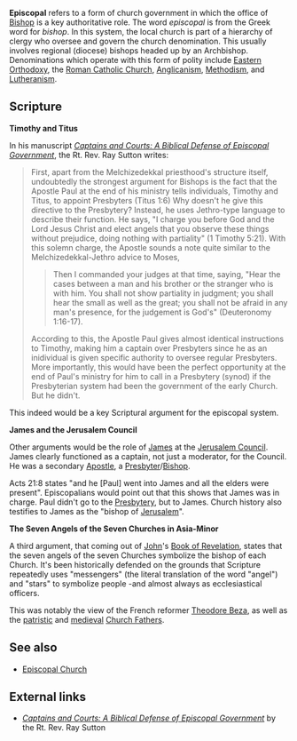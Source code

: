 **Episcopal** refers to a form of church government in which the
office of [Bishop](Bishop "Bishop") is a key authoritative role.
The word *episcopal* is from the Greek word for *bishop*. In this
system, the local church is part of a hierarchy of clergy who
oversee and govern the church denomination. This usually involves
regional (diocese) bishops headed up by an Archbishop.
Denominations which operate with this form of polity include
[Eastern Orthodoxy](Eastern_Orthodoxy "Eastern Orthodoxy"), the
[Roman Catholic Church](Roman_Catholic_Church "Roman Catholic Church"),
[Anglicanism](Anglicanism "Anglicanism"),
[Methodism](Methodism "Methodism"), and
[Lutheranism](Lutheranism "Lutheranism").


## Scripture

**Timothy and Titus**

In his manuscript
*[Captains and Courts: A Biblical Defense of Episcopal Government](http://www.biblelighthouse.com/govt/captains_and_courts.htm)*,
the Rt. Rev. Ray Sutton writes:

> First, apart from the Melchizedekkal priesthood's structure itself,
> undoubtedly the strongest argument for Bishops is the fact that the
> Apostle Paul at the end of his ministry tells individuals, Timothy
> and Titus, to appoint Presbyters (Titus 1:6) Why doesn't he give
> this directive to the Presbytery? Instead, he uses Jethro-type
> language to describe their function. He says, "I charge you before
> God and the Lord Jesus Christ and elect angels that you observe
> these things without prejudice, doing nothing with partiality" (1
> Timothy 5:21). With this solemn charge, the Apostle sounds a note
> quite similar to the Melchizedekkal-Jethro advice to Moses,
> > Then I commanded your judges at that time, saying, "Hear the cases
> > between a man and his brother or the stranger who is with him. You
> > shall not show partiality in judgment; you shall hear the small as
> > well as the great; you shall not be afraid in any man's presence,
> > for the judgement is God's" (Deuteronomy 1:16-17).
> 
> According to this, the Apostle Paul gives almost identical
> instructions to Timothy, making him a captain over Presbyters since
> he as an inidividual is given specific authority to oversee regular
> Presbyters. More importantly, this would have been the perfect
> opportunity at the end of Paul's ministry for him to call in a
> Presbytery (synod) if the Presbyterian system had been the
> government of the early Church. But he didn't.

This indeed would be a key Scriptural argument for the episcopal
system.

**James and the Jerusalem Council**

Other arguments would be the role of [James](James "James") at the
[Jerusalem Council](index.php?title=Jerusalem_Council&action=edit&redlink=1 "Jerusalem Council (page does not exist)").
James clearly functioned as a captain, not just a moderator, for
the Council. He was a secondary [Apostle](Apostle "Apostle"), a
[Presbyter](index.php?title=Presbyter&action=edit&redlink=1 "Presbyter (page does not exist)")/[Bishop](Bishop "Bishop").

Acts 21:8 states "and he [Paul] went into James and all the elders
were present". Episcopalians would point out that this shows that
James was in charge. Paul didn't go to the
[Presbytery](index.php?title=Presbytery&action=edit&redlink=1 "Presbytery (page does not exist)"),
but to James. Church history also testifies to James as the "bishop
of [Jerusalem](Jerusalem "Jerusalem")".

**The Seven Angels of the Seven Churches in Asia-Minor**

A third argument, that coming out of [John](John "John")'s
[Book of Revelation](Book_of_Revelation "Book of Revelation"),
states that the seven angels of the seven Churches symbolize the
bishop of each Church. It's been historically defended on the
grounds that Scripture repeatedly uses "messengers" (the literal
translation of the word "angel") and "stars" to symbolize people
-and almost always as ecclesiastical officers.

This was notably the view of the French reformer
[Theodore Beza](Theodore_Beza "Theodore Beza"), as well as the
[patristic](Patristic "Patristic") and
[medieval](index.php?title=Medieval&action=edit&redlink=1 "Medieval (page does not exist)")
[Church Fathers](Church_Fathers "Church Fathers").

## See also

-   [Episcopal Church](Episcopal_Church "Episcopal Church")

## External links

-   *[Captains and Courts: A Biblical Defense of Episcopal Government](http://www.biblelighthouse.com/govt/captains_and_courts.htm)*
    by the Rt. Rev. Ray Sutton



